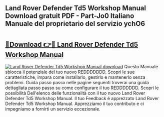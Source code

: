 ## Land Rover Defender Td5 Workshop Manual Download gratuit PDF - Part-Jo0 Italiano Manuale del proprietario del servizio ychO6

# <h2><a href="http://dffyfj.blite.top/?on=Land+Rover+Defender+Td5+Workshop+Manual">🔗Download 👉🔴 Land Rover Defender Td5 Workshop Manual</a></h2>

[![Land Rover Defender Td5 Workshop Manual download](https://i.imgur.com/lujVjoI.png)](http://dffyfj.blite.top/?on=Land+Rover+Defender+Td5+Workshop+Manual)
Questo Manuale sblocca il potenziale del tuo nuovo REDDDDDDD. Scopri le sue caratteristiche, impara come installarlo, gestirlo e mantenerlo senza problemi. Guida passo passo nelle pagine seguenti troverai una guida dettagliata passo passo su come configurare il tuo REDDDDDDD. Scopri le possibilità Dell'elenco delle funzionalità con il tuo nuovo Land Rover Defender Td5 Workshop Manual. Il tuo Feedback è apprezzato Land Rover Defender Td5 Workshop Manual. Apprezziamo il tuo contributo e ci impegniamo a fornirti un servizio eccezionale.
